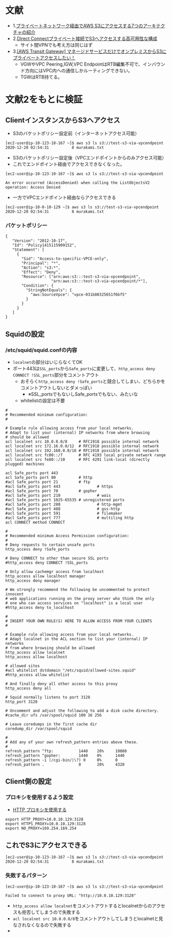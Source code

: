 # 文献
- 1.[プライベートネットワーク経由でAWS S3にアクセスする7つのアーキテクチャの紹介](https://dev.classmethod.jp/articles/how_to_private_connect_s3/)
- 2.[Direct Connectプライベート接続でS3へアクセスする高可用性な構成](https://dev.classmethod.jp/articles/direct-connect-s3/)
  - サイト間VPNでも考え方は同じはず
- 3.[[AWS Transit Gateway] マネージドサービスだけでオンプレミスからS3にプライベートアクセスしたい！](https://dev.classmethod.jp/articles/full-managed-s3-access-with-transit-gateway/)
  - VGWやVPC Peering,IGW,VPC EndpointはRTB編集不可で、インバウンド方向にはVPC内への通信しかルーティングできない。
  - TGWはRTB持てる。
  
# 文献2をもとに検証

## ClientインスタンスからS3へアクセス
- S3のバケットポリシー設定前（インターネットアクセス可能）
```
[ec2-user@ip-10-123-10-167 ~]$ aws s3 ls s3://test-s3-via-vpcendpoint
2020-12-20 02:54:31          8 murakami.txt
```

- S3のバケットポリシー設定後（VPCエンドポイントからのみアクセス可能）
 - これでエンドポイント経由でアクセスできなくなった。
```
[ec2-user@ip-10-123-10-167 ~]$ aws s3 ls s3://test-s3-via-vpcendpoint

An error occurred (AccessDenied) when calling the ListObjectsV2 operation: Access Denied
```
- 一方でVPCエンドポイント経由ならアクセスできる
```
[ec2-user@ip-10-0-10-129 ~]$ aws s3 ls s3://test-s3-via-vpcendpoint
2020-12-20 02:54:31          8 murakami.txt
```


### バケットポリシー
```
{
   "Version": "2012-10-17",
   "Id": "Policy1415115909152",
   "Statement": [
     {
       "Sid": "Access-to-specific-VPCE-only",
       "Principal": "*",
       "Action": "s3:*",
       "Effect": "Deny",
       "Resource": ["arn:aws:s3:::test-s3-via-vpcendpoint",
                    "arn:aws:s3:::test-s3-via-vpcendpoint/*"],
       "Condition": {
         "StringNotEquals": {
           "aws:SourceVpce": "vpce-031b80325651f6bf5"
         }
       }
     }
   ]
}
```

## Squidの設定
### /etc/squid/squid.confの内容
- `localnet`の部分はいじらなくてOK
- ポート443は`SSL_ports`から`Safe_ports`に変更して、`http_access deny CONNECT !SSL_ports`部分をコメントアウト
  - おそらく`http_access deny !Safe_ports`と競合してしまい、どちらかをコメントアウトしないとダメっぽい
    - ※SSL_portsでもないしSafe_portsでもない、みたいな
  - whitelistの設定は不要
```
#
# Recommended minimum configuration:
#

# Example rule allowing access from your local networks.
# Adapt to list your (internal) IP networks from where browsing
# should be allowed
acl localnet src 10.0.0.0/8     # RFC1918 possible internal network
acl localnet src 172.16.0.0/12  # RFC1918 possible internal network
acl localnet src 192.168.0.0/16 # RFC1918 possible internal network
acl localnet src fc00::/7       # RFC 4193 local private network range
acl localnet src fe80::/10      # RFC 4291 link-local (directly plugged) machines

acl Safe_ports port 443
acl Safe_ports port 80          # http
#acl Safe_ports port 21         # ftp
#acl Safe_ports port 443                # https
#acl Safe_ports port 70         # gopher
#acl Safe_ports port 210                # wais
#acl Safe_ports port 1025-65535 # unregistered ports
#acl Safe_ports port 280                # http-mgmt
#acl Safe_ports port 488                # gss-http
#acl Safe_ports port 591                # filemaker
#acl Safe_ports port 777                # multiling http
acl CONNECT method CONNECT

#
# Recommended minimum Access Permission configuration:
#
# Deny requests to certain unsafe ports
http_access deny !Safe_ports

# Deny CONNECT to other than secure SSL ports
#http_access deny CONNECT !SSL_ports

# Only allow cachemgr access from localhost
http_access allow localhost manager
http_access deny manager

# We strongly recommend the following be uncommented to protect innocent
# web applications running on the proxy server who think the only
# one who can access services on "localhost" is a local user
#http_access deny to_localhost

#
# INSERT YOUR OWN RULE(S) HERE TO ALLOW ACCESS FROM YOUR CLIENTS
#

# Example rule allowing access from your local networks.
# Adapt localnet in the ACL section to list your (internal) IP networks
# from where browsing should be allowed
http_access allow localnet
http_access allow localhost

# allowed sites
#acl whitelist dstdomain "/etc/squid/allowed-sites.squid"
#http_access allow whitelist

# And finally deny all other access to this proxy
http_access deny all

# Squid normally listens to port 3128
http_port 3128

# Uncomment and adjust the following to add a disk cache directory.
#cache_dir ufs /var/spool/squid 100 16 256

# Leave coredumps in the first cache dir
coredump_dir /var/spool/squid

#
# Add any of your own refresh_pattern entries above these.
#
refresh_pattern ^ftp:           1440    20%     10080
refresh_pattern ^gopher:        1440    0%      1440
refresh_pattern -i (/cgi-bin/|\?) 0     0%      0
refresh_pattern .               0       20%     4320
```

## Client側の設定
### プロキシを使用するよう設定
- [HTTP プロキシを使用する](https://docs.aws.amazon.com/ja_jp/cli/latest/userguide/cli-configure-proxy.html)
```
export HTTP_PROXY=10.0.10.129:3128
export HTTPS_PROXY=10.0.10.129:3128
export NO_PROXY=169.254.169.254
```

## これでS3にアクセスできる
```
[ec2-user@ip-10-123-10-167 ~]$ aws s3 ls s3://test-s3-via-vpcendpoint
2020-12-20 02:54:31          8 murakami.txt
```

### 失敗するパターン
```
[ec2-user@ip-10-123-10-167 ~]$ aws s3 ls s3://test-s3-via-vpcendpoint

Failed to connect to proxy URL: "http://10.0.10.129:3128"
```
- `http_access allow localnet`をコメントアウトするとlocalnetからのアクセスも拒否してしまうので失敗する
- `acl localnet src 10.0.0.0/8`をコメントアウトしてしまうとlocalnetと見なされなくなるので失敗する
- 
